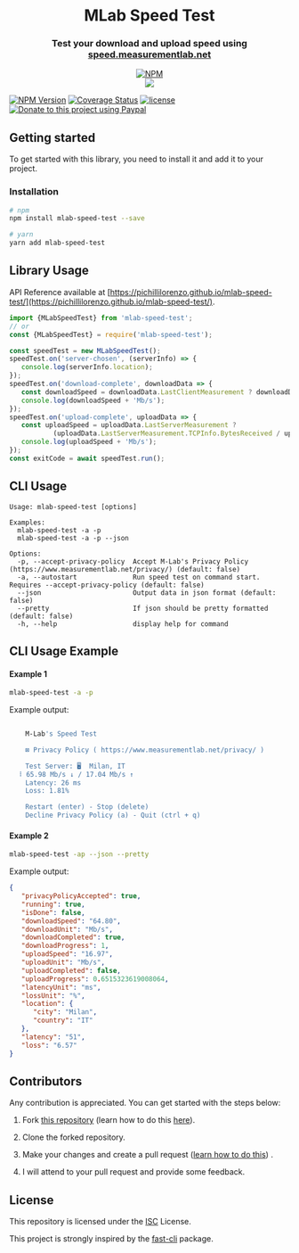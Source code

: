 <div align="center">

# MLab Speed Test

### Test your download and upload speed using [speed.measurementlab.net](https://speed.measurementlab.net/)

[![NPM](https://nodei.co/npm/mlab-speed-test.png?compact=true)](https://nodei.co/npm/mlab-speed-test/)
<br />
[![](https://img.shields.io/npm/dt/mlab-speed-test.svg?style=flat-square)](https://www.npmjs.com/package/mlab-speed-test)

</div>

[![NPM Version](https://badgen.net/npm/v/mlab-speed-test)](https://npmjs.org/package/mlab-speed-test)
[![Coverage Status](https://coveralls.io/repos/github/pichillilorenzo/mlab-speed-test/badge.svg?branch=main)](https://coveralls.io/github/pichillilorenzo/mlab-speed-test?branch=main)
[![license](https://img.shields.io/github/license/pichillilorenzo/mlab-speed-test)](/LICENSE)
[![Donate to this project using Paypal](https://img.shields.io/badge/paypal-donate-yellow.svg)](https://www.paypal.me/LorenzoPichilli)

## Getting started

To get started with this library, you need to install it and add it to your project.

### Installation

```bash
# npm
npm install mlab-speed-test --save

# yarn
yarn add mlab-speed-test
```

## Library Usage

API Reference available
at [https://pichillilorenzo.github.io/mlab-speed-test/](https://pichillilorenzo.github.io/mlab-speed-test/).

```javascript
import {MLabSpeedTest} from 'mlab-speed-test';
// or
const {MLabSpeedTest} = require('mlab-speed-test');

const speedTest = new MLabSpeedTest();
speedTest.on('server-chosen', (serverInfo) => {
   console.log(serverInfo.location);
});
speedTest.on('download-complete', downloadData => {
   const downloadSpeed = downloadData.LastClientMeasurement ? downloadData.LastClientMeasurement.MeanClientMbps.toFixed(2) : '0';
   console.log(downloadSpeed + 'Mb/s');
});
speedTest.on('upload-complete', uploadData => {
   const uploadSpeed = uploadData.LastServerMeasurement ?
           (uploadData.LastServerMeasurement.TCPInfo.BytesReceived / uploadData.LastServerMeasurement.TCPInfo.ElapsedTime * 8).toFixed(2) : '0';
   console.log(uploadSpeed + 'Mb/s');
});
const exitCode = await speedTest.run();
```

## CLI Usage

```
Usage: mlab-speed-test [options]

Examples: 
  mlab-speed-test -a -p
  mlab-speed-test -a -p --json

Options:
  -p, --accept-privacy-policy  Accept M-Lab's Privacy Policy (https://www.measurementlab.net/privacy/) (default: false)
  -a, --autostart              Run speed test on command start. Requires --accept-privacy-policy (default: false)
  --json                       Output data in json format (default: false)
  --pretty                     If json should be pretty formatted (default: false)
  -h, --help                   display help for command
```

## CLI Usage Example

#### Example 1

```bash
mlab-speed-test -a -p
```

Example output:

```bash

    M-Lab's Speed Test

    ⊠ Privacy Policy ( https://www.measurementlab.net/privacy/ )

    Test Server: 🖥  Milan, IT
  ⠸ 65.98 Mb/s ↓ / 17.04 Mb/s ↑
    Latency: 26 ms
    Loss: 1.81%

    Restart (enter) - Stop (delete)
    Decline Privacy Policy (a) - Quit (ctrl + q)

```

#### Example 2

```bash
mlab-speed-test -ap --json --pretty
```

Example output:

```json
{
   "privacyPolicyAccepted": true,
   "running": true,
   "isDone": false,
   "downloadSpeed": "64.80",
   "downloadUnit": "Mb/s",
   "downloadCompleted": true,
   "downloadProgress": 1,
   "uploadSpeed": "16.97",
   "uploadUnit": "Mb/s",
   "uploadCompleted": false,
   "uploadProgress": 0.6515323619008064,
   "latencyUnit": "ms",
   "lossUnit": "%",
   "location": {
      "city": "Milan",
      "country": "IT"
   },
   "latency": "51",
   "loss": "6.57"
}
```

## Contributors

Any contribution is appreciated. You can get started with the steps below:

1. Fork [this repository](https://github.com/pichillilorenzo/mlab-speed-test) (learn how to do
   this [here](https://help.github.com/articles/fork-a-repo)).

2. Clone the forked repository.

3. Make your changes and create a pull
   request ([learn how to do this](https://docs.github.com/en/github/collaborating-with-issues-and-pull-requests/creating-a-pull-request))
   .

4. I will attend to your pull request and provide some feedback.

## License

This repository is licensed under the [ISC](LICENSE) License.

This project is strongly inspired by the [fast-cli](https://github.com/sindresorhus/fast-cli) package.
